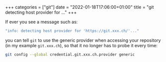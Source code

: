 +++
categories = ["git"]
date = "2022-01-18T17:06:00+01:00"
title = "git detecting host provider for ..."
+++

If ever you see a message such as:

```sh
"info: detecting host provider for 'https://git.xxx.ch/'..."
```

you can tell `git` to use the generic provider when accessing your repository (in my example `git.xxx.ch`), so that it no longer has to probe it every time:

```sh
git config --global credential.git.xxx.ch.provider generic
```
